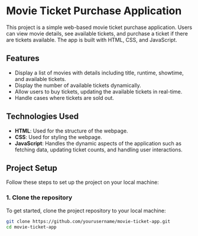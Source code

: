 # Movie Ticket Purchase Application

This project is a simple web-based movie ticket purchase application. Users can view movie details, see available tickets, and purchase a ticket if there are tickets available. The app is built with HTML, CSS, and JavaScript.

## Features
- Display a list of movies with details including title, runtime, showtime, and available tickets.
- Display the number of available tickets dynamically.
- Allow users to buy tickets, updating the available tickets in real-time.
- Handle cases where tickets are sold out.

## Technologies Used
- **HTML**: Used for the structure of the webpage.
- **CSS**: Used for styling the webpage.
- **JavaScript**: Handles the dynamic aspects of the application such as fetching data, updating ticket counts, and handling user interactions.
  
## Project Setup

Follow these steps to set up the project on your local machine:

### 1. Clone the repository

To get started, clone the project repository to your local machine:

```bash
git clone https://github.com/yourusername/movie-ticket-app.git
cd movie-ticket-app
